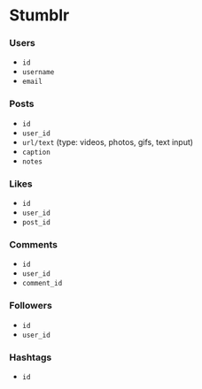 # Stumblr

### Users
* `id`
* `username`
* `email`

### Posts
* `id`
* `user_id`
* `url/text` (type: videos, photos, gifs, text input)
* `caption`
* `notes`

### Likes
* `id`
* `user_id`
* `post_id`

### Comments
* `id`
* `user_id`
* `comment_id`

### Followers
* `id`
* `user_id`

### Hashtags
* `id`
